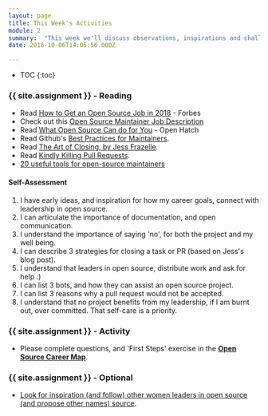 ```yaml
---
layout: page
title: This Week's Activities
module: 2
summary:  "This week we'll discuss observations, inspirations and challenges experienced during last week's activities, and set the stage for this week's which are intended to help you connect your personal goals to open source leadership contribution."
date: 2016-10-06T14:05:56.000Z

---
```

* TOC
{:toc}


### {{ site.assignment }} - Reading

* Read [How to Get an Open Source Job in 2018](https://www.forbes.com/sites/louiscolumbus/2018/08/14/how-to-get-an-open-source-developer-job-in-2018/#19ca7b6e5b85) - Forbes
* Check out this [Open Source Maintainer Job Description](https://www.womenwhocode.com/jobs/3266)
* Read [What Open Source Can do for You](http://openhatch.org/blog/2013/what-contributing-to-open-source-can-give-back-to-you/) - Open Hatch
* Read Github's [Best Practices for Maintainers](https://opensource.guide/best-practices/).
* Read [The Art of Closing, by Jess Frazelle](https://blog.jessfraz.com/post/the-art-of-closing/).
* Read [Kindly Killing Pull Requests](https://blog.github.com/2016-03-15-kindly-closing-pull-requests/).
* [20 useful tools for open-source maintainers](https://issuehunt.io/blog/20-useful-tools-for-open-source-maintainers-5be91c51238cc500576d8c7d)

#### Self-Assessment

1. I have early ideas, and inspiration for how my career goals, connect with leadership in open source.
2. I can articulate the importance of documentation, and open communication.
3. I understand the importance of saying 'no', for both the project and my well being.
4. I can describe 3 strategies for closing a task or PR (based on Jess's blog post).
5. I understand that leaders in open source, distribute work and ask for help :)
6. I can list 3 bots, and how they can assist an open source project.
7. I can list 3 reasons why a pull request would not be accepted.
8. I understand that no project benefits from my leadership, if I am burnt out, over committed.  That self-care is a priority.


### {{ site.assignment }} - Activity

* Please complete questions, and 'First Steps' exercise in the **[Open Source Career Map](https://docs.google.com/document/d/1u8G3cTYVBrSWcUIaU_m7Xixr3wlDS3rlBL4HvCzoPPw/edit#)**.

### {{ site.assignment }} - Optional
* [Look for inspiration (and follow)  other women leaders in open source (and propose other names) source](https://blog.sourced.tech/post/100-awesome-women-in-the-open-source-community-you-should-know/).
